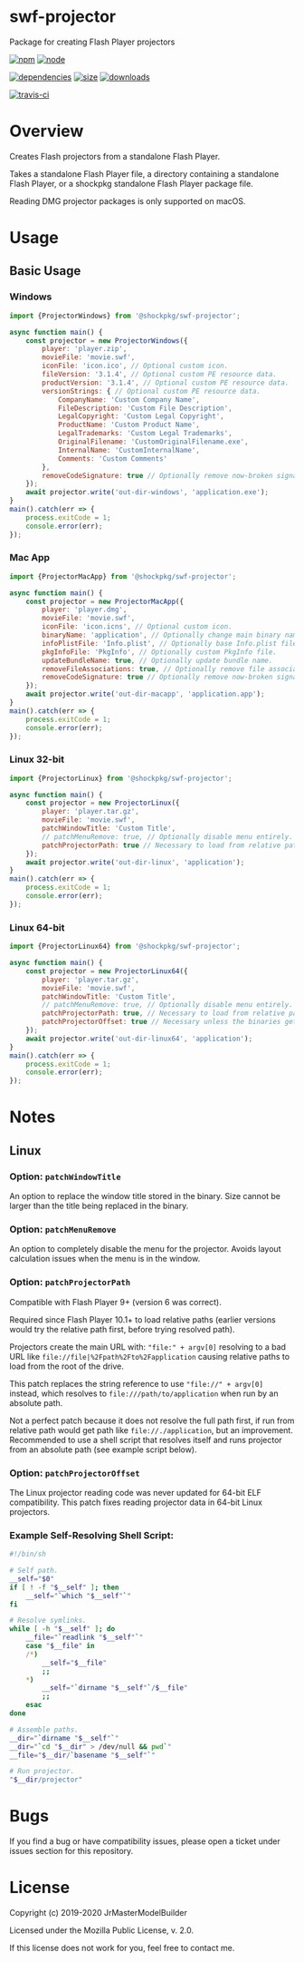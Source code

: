# swf-projector

Package for creating Flash Player projectors

[![npm](https://img.shields.io/npm/v/@shockpkg/swf-projector.svg)](https://npmjs.com/package/@shockpkg/swf-projector)
[![node](https://img.shields.io/node/v/@shockpkg/swf-projector.svg)](https://nodejs.org)

[![dependencies](https://david-dm.org/shockpkg/swf-projector.svg)](https://david-dm.org/shockpkg/swf-projector)
[![size](https://packagephobia.now.sh/badge?p=@shockpkg/swf-projector)](https://packagephobia.now.sh/result?p=@shockpkg/swf-projector)
[![downloads](https://img.shields.io/npm/dm/@shockpkg/swf-projector.svg)](https://npmcharts.com/compare/@shockpkg/swf-projector?minimal=true)

[![travis-ci](https://travis-ci.com/shockpkg/swf-projector.svg?branch=master)](https://travis-ci.com/shockpkg/swf-projector)


# Overview

Creates Flash projectors from a standalone Flash Player.

Takes a standalone Flash Player file, a directory containing a standalone Flash Player, or a shockpkg standalone Flash Player package file.

Reading DMG projector packages is only supported on macOS.


# Usage

## Basic Usage

### Windows

```js
import {ProjectorWindows} from '@shockpkg/swf-projector';

async function main() {
	const projector = new ProjectorWindows({
		player: 'player.zip',
		movieFile: 'movie.swf',
		iconFile: 'icon.ico', // Optional custom icon.
		fileVersion: '3.1.4', // Optional custom PE resource data.
		productVersion: '3.1.4', // Optional custom PE resource data.
		versionStrings: { // Optional custom PE resource data.
			CompanyName: 'Custom Company Name',
			FileDescription: 'Custom File Description',
			LegalCopyright: 'Custom Legal Copyright',
			ProductName: 'Custom Product Name',
			LegalTrademarks: 'Custom Legal Trademarks',
			OriginalFilename: 'CustomOriginalFilename.exe',
			InternalName: 'CustomInternalName',
			Comments: 'Custom Comments'
		},
		removeCodeSignature: true // Optionally remove now-broken signature.
	});
	await projector.write('out-dir-windows', 'application.exe');
}
main().catch(err => {
	process.exitCode = 1;
	console.error(err);
});
```

### Mac App

```js
import {ProjectorMacApp} from '@shockpkg/swf-projector';

async function main() {
	const projector = new ProjectorMacApp({
		player: 'player.dmg',
		movieFile: 'movie.swf',
		iconFile: 'icon.icns', // Optional custom icon.
		binaryName: 'application', // Optionally change main binary name.
		infoPlistFile: 'Info.plist', // Optionally base Info.plist file.
		pkgInfoFile: 'PkgInfo', // Optionally custom PkgInfo file.
		updateBundleName: true, // Optionally update bundle name.
		removeFileAssociations: true, // Optionally remove file associations.
		removeCodeSignature: true // Optionally remove now-broken signature.
	});
	await projector.write('out-dir-macapp', 'application.app');
}
main().catch(err => {
	process.exitCode = 1;
	console.error(err);
});
```

### Linux 32-bit

```js
import {ProjectorLinux} from '@shockpkg/swf-projector';

async function main() {
	const projector = new ProjectorLinux({
		player: 'player.tar.gz',
		movieFile: 'movie.swf',
		patchWindowTitle: 'Custom Title',
		// patchMenuRemove: true, // Optionally disable menu entirely.
		patchProjectorPath: true // Necessary to load from relative paths.
	});
	await projector.write('out-dir-linux', 'application');
}
main().catch(err => {
	process.exitCode = 1;
	console.error(err);
});
```

### Linux 64-bit

```js
import {ProjectorLinux64} from '@shockpkg/swf-projector';

async function main() {
	const projector = new ProjectorLinux64({
		player: 'player.tar.gz',
		movieFile: 'movie.swf',
		patchWindowTitle: 'Custom Title',
		// patchMenuRemove: true, // Optionally disable menu entirely.
		patchProjectorPath: true, // Necessary to load from relative paths.
		patchProjectorOffset: true // Necessary unless the binaries get fixed.
	});
	await projector.write('out-dir-linux64', 'application');
}
main().catch(err => {
	process.exitCode = 1;
	console.error(err);
});
```

# Notes

## Linux

### Option: `patchWindowTitle`

An option to replace the window title stored in the binary. Size cannot be larger than the title being replaced in the binary.

### Option: `patchMenuRemove`

An option to completely disable the menu for the projector. Avoids layout calculation issues when the menu is in the window.

### Option: `patchProjectorPath`

Compatible with Flash Player 9+ (version 6 was correct).

Required since Flash Player 10.1+ to load relative paths (earlier versions would try the relative path first, before trying resolved path).

Projectors create the main URL with: `"file:" + argv[0]` resolving to a bad URL like `file://file|%2Fpath%2Fto%2Fapplication` causing relative paths to load from the root of the drive.

This patch replaces the string reference to use `"file://" + argv[0]` instead, which resolves to `file:///path/to/application` when run by an absolute path.

Not a perfect patch because it does not resolve the full path first, if run from relative path would get path like `file://./application`, but an improvement. Recommended to use a shell script that resolves itself and runs projector from an absolute path (see example script below).

### Option: `patchProjectorOffset`

The Linux projector reading code was never updated for 64-bit ELF compatibility. This patch fixes reading projector data in 64-bit Linux projectors.

### Example Self-Resolving Shell Script:

```sh
#!/bin/sh

# Self path.
__self="$0"
if [ ! -f "$__self" ]; then
	__self="`which "$__self"`"
fi

# Resolve symlinks.
while [ -h "$__self" ]; do
	__file="`readlink "$__self"`"
	case "$__file" in
	/*)
		__self="$__file"
		;;
	*)
		__self="`dirname "$__self"`/$__file"
		;;
	esac
done

# Assemble paths.
__dir="`dirname "$__self"`"
__dir="`cd "$__dir" > /dev/null && pwd`"
__file="$__dir/`basename "$__self"`"

# Run projector.
"$__dir/projector"
```


# Bugs

If you find a bug or have compatibility issues, please open a ticket under issues section for this repository.


# License

Copyright (c) 2019-2020 JrMasterModelBuilder

Licensed under the Mozilla Public License, v. 2.0.

If this license does not work for you, feel free to contact me.
